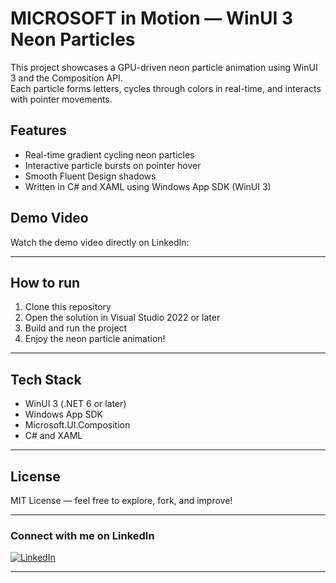 # MICROSOFT in Motion — WinUI 3 Neon Particles

This project showcases a GPU-driven neon particle animation using WinUI 3 and the Composition API.  
Each particle forms letters, cycles through colors in real-time, and interacts with pointer movements.

## Features

- Real-time gradient cycling neon particles  
- Interactive particle bursts on pointer hover  
- Smooth Fluent Design shadows  
- Written in C# and XAML using Windows App SDK (WinUI 3)

## Demo Video

Watch the demo video directly on LinkedIn:

---

## How to run

1. Clone this repository  
2. Open the solution in Visual Studio 2022 or later  
3. Build and run the project  
4. Enjoy the neon particle animation!

---

## Tech Stack

- WinUI 3 (.NET 6 or later)  
- Windows App SDK  
- Microsoft.UI.Composition  
- C# and XAML

---

## License

MIT License — feel free to explore, fork, and improve!

---

### Connect with me on LinkedIn

[![LinkedIn](https://img.shields.io/badge/LinkedIn-Mehdi%20Dimyadi-blue?logo=linkedin)](https://www.linkedin.com/in/mehdimyadi)

---

